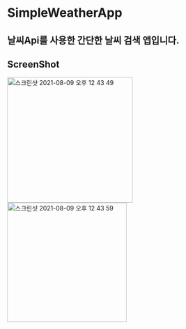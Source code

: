 # SimpleWeatherApp

## 날씨Api를 사용한 간단한 날씨 검색 앱입니다.

## ScreenShot
<img width="288" alt="스크린샷 2021-08-09 오후 12 43 49" src="https://user-images.githubusercontent.com/57206984/128658307-66d2bf50-b3d4-4eb0-a632-2f1eba09c2c9.png">    <img width="274" alt="스크린샷 2021-08-09 오후 12 43 59" src="https://user-images.githubusercontent.com/57206984/128658314-b78d0e39-f232-41d1-8f8d-801182fb49e9.png">

